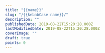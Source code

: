 ```yaml
---
title: "{{name}}"
slug: "/{{kebabCase name}}/"
description: ""
publishedDate: 2019-08-22T15:20:28.000Z
lastModifiedDate: 2019-08-22T15:20:28.000Z
coverImage: ""
draft: true
points: 0
---
```

